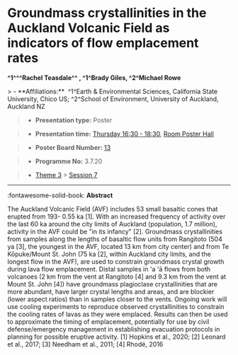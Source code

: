 # Groundmass crystallinities in the Auckland Volcanic Field as indicators of flow emplacement rates

**^1^^^Rachel Teasdale^^ , ^1^Brady Giles, ^2^Michael Rowe**

<!-- more -->> - **Affiliations:**  ^1^Earth & Environmental Sciences, California State University, Chico US; ^2^School of Environment, University of Auckland, Auckland NZ 

> - **Presentation type:** Poster

> - **Presentation time:** [Thursday 16:30 - 18:30](../sessions_comparison.md#__tabbed_3_6), [Room Poster Hall](../maps_venue.md#__tabbed_1_1)

> - **Poster Board Number:** [13](../map_poster_boards.md#thursday)

> - **Programme No:** 3.7.20

> - [Theme 3](../theme3.md) > [Session 7](../sessions/session-3-7.md)

--- 

:fontawesome-solid-book: **Abstract**

The Auckland Volcanic Field (AVF) includes 53 small basaltic cones that erupted from 193- 0.55 ka [1]. With an increased frequency of activity over the last 60 ka around the city limits of Auckland (population, 1.7 million), activity in the AVF could be "in its infancy" [2]. Groundmass crystallinities from samples along the lengths of basaltic flow units from Rangitoto (504 ya [3], the youngest in the AVF, located 13 km from city center) and from Te Kōpuke/Mount St. John (75 ka [2], within Auckland city limits, and the longest flow in the AVF), are used to constrain groundmass crystal growth during lava flow emplacement. Distal samples in 'a 'ā flows from both volcanoes (2 km from the vent at Rangitoto [4] and 9.3 km from the vent at Mount St. John [4]) have groundmass plagioclase crystallinities that are more abundant, have larger crystal lengths and areas, and are blockier (lower aspect ratios) than in samples closer to the vents. Ongoing work will use cooling experiments to reproduce observed crystallinities to constrain the cooling rates of lavas as they were emplaced. Results can then be used to approximate the timing of emplacement, potentially for use by civil defense/emergency management in establishing evacuation protocols in planning for possible eruptive activity.
[1] Hopkins et al., 2020; [2] Leonard et al., 2017; [3] Needham et al., 2011; [4] Rhodé, 2016

